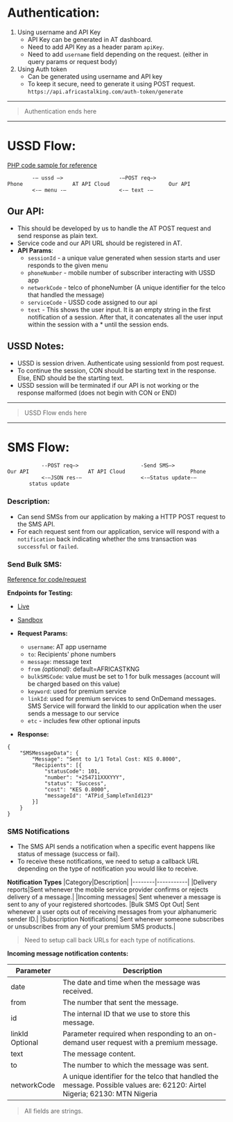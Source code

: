 # **Authentication:**
1. Using username and API Key
    - API Key can be generated in AT dashboard.
    - Need to add API Key as a header param `apiKey`.
    - Need to add `username` field depending on the request. (either in query params or request body)
2. Using Auth token
    - Can be generated using username and API key
    - To keep it secure, need to generate it using POST request. ```https://api.africastalking.com/auth-token/generate```

-----------------------
>Authentication ends here
-----------------------

# **USSD Flow**:
[PHP code sample for reference](https://build.at-labs.io/docs/ussd%2Foverview)

```
		-— ussd —> 					-—POST req—> 
Phone 				 AT API Cloud	 			    Our API
		<-— menu -—				    <-— text -—
````

## Our API:
* This should be developed by us to handle the AT POST request and send response as plain text.
* Service code and our API URL should be registered in AT.
* **API Params**:
    - `sessionId`		- a unique value generated when session starts and user responds to the given menu
    - `phoneNumber`	- mobile number of subscriber interacting with USSD app
    - `networkCode`	- telco of phoneNumber (A unique identifier for the telco that handled the message)
    - `serviceCode`	- USSD code assigned to our api
    - `text`			- This shows the user input. It is an empty string in the first notification of a session. After that, it concatenates all the user input within the session with a * until the session ends.

## USSD Notes:
- USSD is session driven. Authenticate using sessionId from post request.
- To continue the session, CON should be starting text in the response. Else, END should be the starting text.
- USSD session will be terminated if our API is not working or the response malformed (does not begin with CON or END)
 
-----------------------
>USSD Flow ends here
-----------------------

# **SMS Flow:**

 ```
		    --POST req—> 					-Send SMS—> 
Our API 				  AT API Cloud   	 			   Phone
		    <-—JSON res-—				    <-—Status update-—
        status update
````
### **Description:**
- Can send SMSs from our application by making a HTTP POST request to the SMS API.
- For each request sent from our application, service will respond with a `notification` back indicating whether the sms transaction was `successful` or `failed`.

### **Send Bulk SMS:** 
[Reference for code/request](https://build.at-labs.io/docs/sms%2Fsending%2Fbulk)

**Endpoints for Testing:**
- [Live](https://api.africastalking.com/version1/messaging)
- [Sandbox](https://api.sandbox.africastalking.com/version1/messaging)

- **Request Params:**
    - `username`: AT app username
    - `to`: Recipients' phone numbers
    - `message`: message text
    - `from` *(optional)*: default=AFRICASTKNG
    - `bulkSMSCode`: value must be set to 1 for bulk messages (account will be charged based on this value)
    - `keyword`: used for premium service
    - `linkId`: used for premium services to send OnDemand messages. SMS Service will forward the linkId to our application when the user sends a message to our service
    - `etc` - includes few other optional inputs

- **Response:**
````
{
    "SMSMessageData": {
        "Message": "Sent to 1/1 Total Cost: KES 0.8000",
        "Recipients": [{
            "statusCode": 101,
            "number": "+254711XXXYYY",
            "status": "Success",
            "cost": "KES 0.8000",
            "messageId": "ATPid_SampleTxnId123"
        }]
    }
}
````

### **SMS Notifications**
- The SMS API sends a notification when a specific event happens like status of message (success or fail).
- To receive these notifications, we need to setup a callback URL depending on the type of notification you would like to receive.

**Notification Types**
|Category|Description|
|--------|-----------|
|Delivery reports|Sent whenever the mobile service provider confirms or rejects delivery of a message.|
|Incoming messages|	Sent whenever a message is sent to any of your registered shortcodes.
|Bulk SMS Opt Out| Sent whenever a user opts out of receiving messages from your alphanumeric sender ID.|
|Subscription Notifications|	Sent whenever someone subscribes or unsubscribes from any of your premium SMS products.|
> Need to setup call back URLs for each type of notifications.

**Incoming message notification contents:**

|Parameter  |	Description|
|---------  |------------|
|date       |	The date and time when the message was received.|
|from       |	The number that sent the message.|
|id         |	The internal ID that we use to store this message.|
|linkId Optional|	Parameter required when responding to an on-demand user request with a premium message.|
|text       |	The message content.|
|to         |	The number to which the message was sent.|
|networkCode|	A unique identifier for the telco that handled the message. Possible values are: 62120: Airtel Nigeria; 62130: MTN Nigeria|
>All fields are strings.

